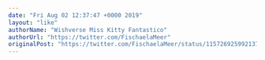 ```yaml
---
date: "Fri Aug 02 12:37:47 +0000 2019"
layout: "like"
authorName: "Wishverse Miss Kitty Fantastico"
authorUrl: "https://twitter.com/FischaelaMeer"
originalPost: "https://twitter.com/FischaelaMeer/status/1157269259921371137"
---
```

